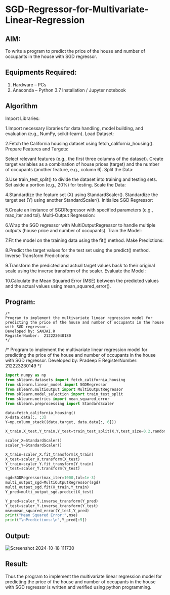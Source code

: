 # SGD-Regressor-for-Multivariate-Linear-Regression

## AIM:
To write a program to predict the price of the house and number of occupants in the house with SGD regressor.

## Equipments Required:
1. Hardware – PCs
2. Anaconda – Python 3.7 Installation / Jupyter notebook

## Algorithm
Import Libraries:

1.Import necessary libraries for data handling, model building, and evaluation (e.g., NumPy, scikit-learn).
Load Dataset:

2.Fetch the California housing dataset using fetch_california_housing().
Prepare Features and Targets:

Select relevant features (e.g., the first three columns of the dataset).
Create target variables as a combination of house prices (target) and the number of occupants (another feature, e.g., column 6).
Split the Data:

3.Use train_test_split() to divide the dataset into training and testing sets. Set aside a portion (e.g., 20%) for testing.
Scale the Data:

4.Standardize the feature set (X) using StandardScaler().
Standardize the target set (Y) using another StandardScaler().
Initialize SGD Regressor:

5.Create an instance of SGDRegressor with specified parameters (e.g., max_iter and tol).
Multi-Output Regression:

6.Wrap the SGD regressor with MultiOutputRegressor to handle multiple outputs (house price and number of occupants).
Train the Model:

7.Fit the model on the training data using the fit() method.
Make Predictions:

8.Predict the target values for the test set using the predict() method.
Inverse Transform Predictions:

9.Transform the predicted and actual target values back to their original scale using the inverse transform of the scaler.
Evaluate the Model:

10.Calculate the Mean Squared Error (MSE) between the predicted values and the actual values using mean_squared_error().



## Program:
```
/*
Program to implement the multivariate linear regression model for predicting the price of the house and number of occupants in the house with SGD regressor.
Developed by: SANJAI.R
RegisterNumber:  212223040180
*/
```
/*
Program to implement the multivariate linear regression model for predicting the price of the house and number of occupants in the house with SGD regressor.
Developed by: Pradeep E
RegisterNumber:  212223230149
*/

```py
import numpy as np
from sklearn.datasets import fetch_california_housing
from sklearn.linear_model import SGDRegressor
from sklearn.multioutput import MultiOutputRegressor
from sklearn.model_selection import train_test_split
from sklearn.metrics import mean_squared_error
from sklearn.preprocessing import StandardScaler

data=fetch_california_housing()
X=data.data[:, :3]
Y=np.column_stack((data.target, data.data[:, 6]))

X_train,X_test,Y_train,Y_test=train_test_split(X,Y,test_size=0.2,random_state=42)

scaler_X=StandardScaler()
scaler_Y=StandardScaler()

X_train=scaler_X.fit_transform(X_train)
X_test=scaler_X.transform(X_test)
Y_train=scaler_Y.fit_transform(Y_train)
Y_test=scaler_Y.transform(Y_test)

sgd=SGDRegressor(max_iter=1000,tol=1e-3)
multi_output_sgd=MultiOutputRegressor(sgd)
multi_output_sgd.fit(X_train,Y_train)
Y_pred=multi_output_sgd.predict(X_test)

Y_pred=scaler_Y.inverse_transform(Y_pred)
Y_test=scaler_Y.inverse_transform(Y_test)
mse=mean_squared_error(Y_test,Y_pred)
print("Mean Squared Error:",mse)
print("\nPredictions:\n",Y_pred[:5])
```

## Output:
![Screenshot 2024-10-18 111730](https://github.com/user-attachments/assets/f4b76972-0ded-4127-850d-0e18c098f31a)



## Result:
Thus the program to implement the multivariate linear regression model for predicting the price of the house and number of occupants in the house with SGD regressor is written and verified using python programming.
